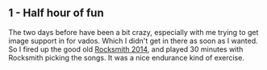## 1 - Half hour of fun

The two days before have been a bit crazy, especially with me trying to get image support in for vados. Which I didn't get in there as soon as I wanted.
So I fired up the good old [Rocksmith 2014](https://www.ubisoft.com/nl-nl/game/rocksmith/2014-remastered), and played 30 minutes with Rocksmith picking the songs. It was a nice endurance kind of exercise.